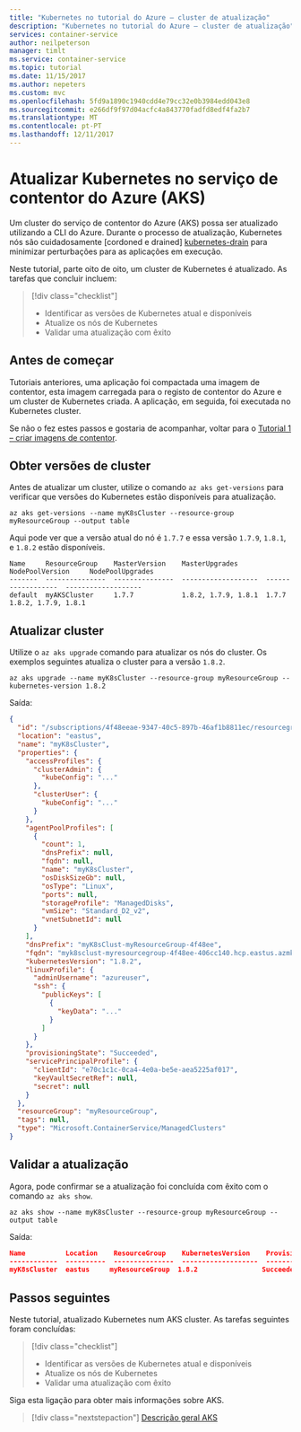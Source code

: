 ```yaml
---
title: "Kubernetes no tutorial do Azure – cluster de atualização"
description: "Kubernetes no tutorial do Azure – cluster de atualização"
services: container-service
author: neilpeterson
manager: timlt
ms.service: container-service
ms.topic: tutorial
ms.date: 11/15/2017
ms.author: nepeters
ms.custom: mvc
ms.openlocfilehash: 5fd9a1890c1940cdd4e79cc32e0b3984edd043e8
ms.sourcegitcommit: e266df9f97d04acfc4a843770fadfd8edf4fa2b7
ms.translationtype: MT
ms.contentlocale: pt-PT
ms.lasthandoff: 12/11/2017
---
```

# <a name="upgrade-kubernetes-in-azure-container-service-aks"></a>Atualizar Kubernetes no serviço de contentor do Azure (AKS)

Um cluster do serviço de contentor do Azure (AKS) possa ser atualizado utilizando a CLI do Azure. Durante o processo de atualização, Kubernetes nós são cuidadosamente [cordoned e drained] [ kubernetes-drain] para minimizar perturbações para as aplicações em execução.

Neste tutorial, parte oito de oito, um cluster de Kubernetes é atualizado. As tarefas que concluir incluem:

> [!div class="checklist"]
> * Identificar as versões de Kubernetes atual e disponíveis
> * Atualize os nós de Kubernetes
> * Validar uma atualização com êxito

## <a name="before-you-begin"></a>Antes de começar

Tutoriais anteriores, uma aplicação foi compactada uma imagem de contentor, esta imagem carregada para o registo de contentor do Azure e um cluster de Kubernetes criada. A aplicação, em seguida, foi executada no Kubernetes cluster.

Se não o fez estes passos e gostaria de acompanhar, voltar para o [Tutorial 1 – criar imagens de contentor][aks-tutorial-prepare-app].


## <a name="get-cluster-versions"></a>Obter versões de cluster

Antes de atualizar um cluster, utilize o comando `az aks get-versions` para verificar que versões do Kubernetes estão disponíveis para atualização.

```azurecli-interactive
az aks get-versions --name myK8sCluster --resource-group myResourceGroup --output table
```

Aqui pode ver que a versão atual do nó é `1.7.7` e essa versão `1.7.9`, `1.8.1`, e `1.8.2` estão disponíveis.

```
Name     ResourceGroup    MasterVersion    MasterUpgrades       NodePoolVersion     NodePoolUpgrades
-------  ---------------  ---------------  -------------------  ------------------  -------------------
default  myAKSCluster     1.7.7            1.8.2, 1.7.9, 1.8.1  1.7.7               1.8.2, 1.7.9, 1.8.1
```

## <a name="upgrade-cluster"></a>Atualizar cluster

Utilize o `az aks upgrade` comando para atualizar os nós do cluster. Os exemplos seguintes atualiza o cluster para a versão `1.8.2`.

```azurecli-interactive
az aks upgrade --name myK8sCluster --resource-group myResourceGroup --kubernetes-version 1.8.2
```

Saída:

```json
{
  "id": "/subscriptions/4f48eeae-9347-40c5-897b-46af1b8811ec/resourcegroups/myResourceGroup/providers/Microsoft.ContainerService/managedClusters/myK8sCluster",
  "location": "eastus",
  "name": "myK8sCluster",
  "properties": {
    "accessProfiles": {
      "clusterAdmin": {
        "kubeConfig": "..."
      },
      "clusterUser": {
        "kubeConfig": "..."
      }
    },
    "agentPoolProfiles": [
      {
        "count": 1,
        "dnsPrefix": null,
        "fqdn": null,
        "name": "myK8sCluster",
        "osDiskSizeGb": null,
        "osType": "Linux",
        "ports": null,
        "storageProfile": "ManagedDisks",
        "vmSize": "Standard_D2_v2",
        "vnetSubnetId": null
      }
    ],
    "dnsPrefix": "myK8sClust-myResourceGroup-4f48ee",
    "fqdn": "myk8sclust-myresourcegroup-4f48ee-406cc140.hcp.eastus.azmk8s.io",
    "kubernetesVersion": "1.8.2",
    "linuxProfile": {
      "adminUsername": "azureuser",
      "ssh": {
        "publicKeys": [
          {
            "keyData": "..."
          }
        ]
      }
    },
    "provisioningState": "Succeeded",
    "servicePrincipalProfile": {
      "clientId": "e70c1c1c-0ca4-4e0a-be5e-aea5225af017",
      "keyVaultSecretRef": null,
      "secret": null
    }
  },
  "resourceGroup": "myResourceGroup",
  "tags": null,
  "type": "Microsoft.ContainerService/ManagedClusters"
}
```

## <a name="validate-upgrade"></a>Validar a atualização

Agora, pode confirmar se a atualização foi concluída com êxito com o comando `az aks show`.

```azurecli-interactive
az aks show --name myK8sCluster --resource-group myResourceGroup --output table
```

Saída:

```json
Name          Location    ResourceGroup    KubernetesVersion    ProvisioningState    Fqdn
------------  ----------  ---------------  -------------------  -------------------  ----------------------------------------------------------------
myK8sCluster  eastus     myResourceGroup  1.8.2                Succeeded            myk8sclust-myresourcegroup-3762d8-2f6ca801.hcp.eastus.azmk8s.io
```

## <a name="next-steps"></a>Passos seguintes

Neste tutorial, atualizado Kubernetes num AKS cluster. As tarefas seguintes foram concluídas:

> [!div class="checklist"]
> * Identificar as versões de Kubernetes atual e disponíveis
> * Atualize os nós de Kubernetes
> * Validar uma atualização com êxito

Siga esta ligação para obter mais informações sobre AKS.

> [!div class="nextstepaction"]
> [Descrição geral AKS][aks-intro]

<!-- LINKS - external -->
[kubernetes-drain]: https://kubernetes.io/docs/tasks/administer-cluster/safely-drain-node/

<!-- LINKS - internal -->
[aks-intro]: ./intro-kubernetes.md
[aks-tutorial-prepare-app]: ./tutorial-kubernetes-prepare-app.md